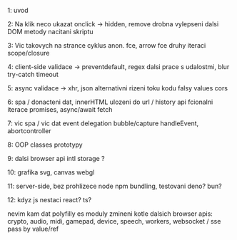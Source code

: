 1: uvod

2: Na klik neco ukazat	onclick -> hidden, remove
	drobna vylepseni
	dalsi DOM metody
	nacitani skriptu

3: Vic takovych na strance	cyklus
	anon. fce, arrow fce
	druhy iteraci
	scope/closure

4: client-side validace -> preventdefault, regex
	dalsi prace s udalostmi, blur
	try-catch
	timeout

5: async validace -> xhr, json
	alternativni rizeni toku kodu
	falsy values
	cors

6: spa / donacteni dat, innerHTML
	ulozeni do url / history api
	fcionalni iterace
	promises, async/await fetch

7: vic spa / vic dat
	event delegation
	bubble/capture
	handleEvent, abortcontroller

8: OOP
	classes
	prototypy

9: dalsi browser api
	intl
	storage
	?

10: grafika			svg, canvas	webgl

11: server-side, bez prohlizece	node	npm	bundling, testovani	deno? bun?

12: kdyz js nestaci			react?	ts?



nevim kam dat
	polyfilly
	es moduly
	zmineni kotle dalsich browser apis: crypto, audio, midi, gamepad, device, speech, workers, websocket / sse
	pass by value/ref
